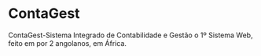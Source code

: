 # ContaGest
ContaGest-Sistema Integrado de Contabilidade e Gestão
 o 1º Sistema Web, feito em por 2 angolanos, em África.
